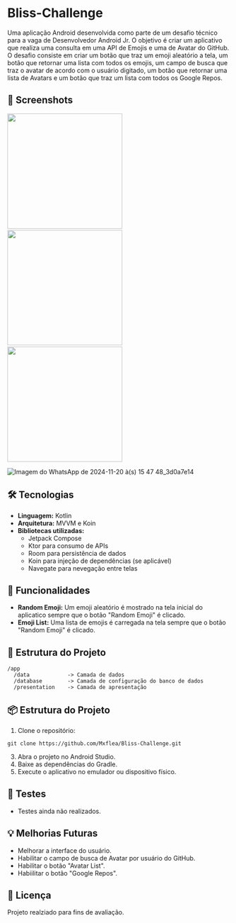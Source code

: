 # Bliss-Challenge
Uma aplicação Android desenvolvida como parte de um desafio técnico para a vaga de Desenvolvedor Android Jr. O objetivo é criar um aplicativo que realiza uma consulta em uma API de Emojis e uma de Avatar do GitHub. O desafio consiste em criar um botão que traz um emoji aleatório a tela, um botão que retornar uma lista com todos os emojis, um campo de busca que traz o avatar de acordo com o usuário digitado, um botão que retornar uma lista de Avatars e um botão que traz um lista com todos os Google Repos.

## :camera_flash: Screenshots
<!-- You can add more screenshots here if you like -->
<img src="/result/Screenshot_20230217_015921.png" width="260">&emsp;<img src="/result/Screenshot_20230217_020035.png" width="260">&emsp;<img src="/result/Screenshot_20230217_020117.png" width="260">

![Imagem do WhatsApp de 2024-11-20 à(s) 15 47 48_3d0a7e14](https://github.com/user-attachments/assets/88aaaefe-09dc-4f8a-a71d-d2836b6596e8)


## :hammer_and_wrench: Tecnologias
* **Linguagem:** Kotlin
* **Arquitetura:** MVVM e Koin
* **Bibliotecas utilizadas:**
    * Jetpack Compose
    * Ktor para consumo de APIs
    * Room para persistência de dados
    * Koin para injeção de dependências (se aplicável)
    * Navegate para nevegação entre telas
 
## :rocket: Funcionalidades
* **Random Emoji:** Um emoji aleatório é mostrado na tela inicial do aplicatico sempre que o botão "Random Emoji" é clicado.
* **Emoji List:** Uma lista de emojis é carregada na tela sempre que o botão "Random Emoji" é clicado.

## :open_file_folder: Estrutura do Projeto

```
/app
  /data            -> Camada de dados
  /database        -> Camada de configuração do banco de dados
  /presentation    -> Camada de apresentação
````
## :package: Estrutura do Projeto

1. Clone o repositório:
```
git clone https://github.com/Mxflea/Bliss-Challenge.git
```
3. Abra o projeto no Android Studio.
4. Baixe as dependências do Gradle.
5. Execute o aplicativo no emulador ou dispositivo físico.

## :pencil: Testes
* Testes ainda não realizados.

## :bulb: Melhorias Futuras
* Melhorar a interface do usuário.
* Habilitar o campo de busca de Avatar por usuário do GitHub.
* Habilitar o botão "Avatar List".
* Habiilitar o botão "Google Repos".

## :scroll: Licença
Projeto realziado para fins de avaliação.
